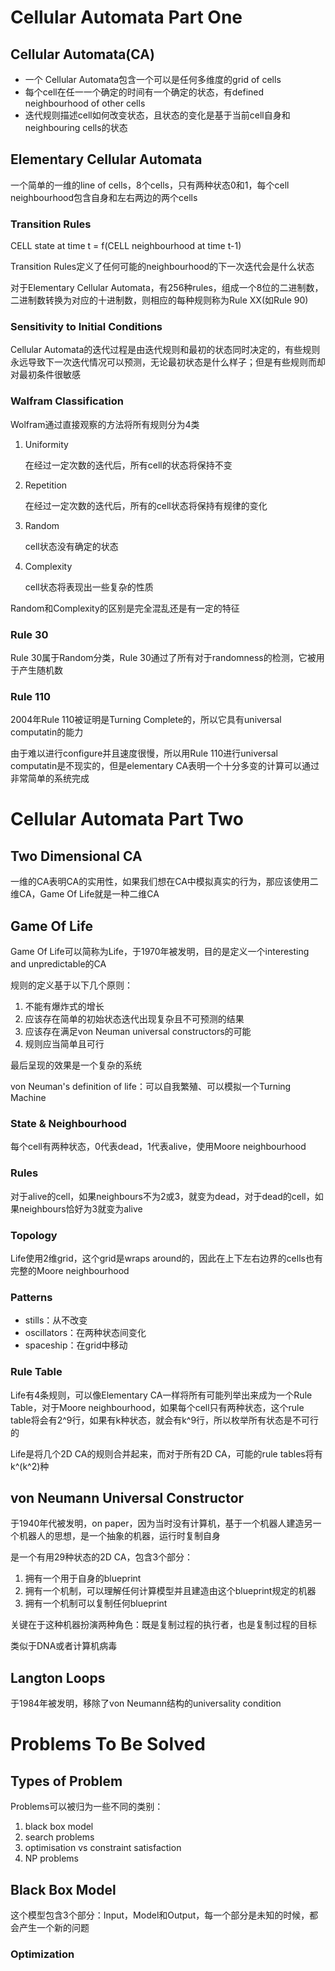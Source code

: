 # Cellular Automata Part One

## Cellular Automata(CA)

- 一个 Cellular Automata包含一个可以是任何多维度的grid of cells
- 每个cell在任一一个确定的时间有一个确定的状态，有defined neighbourhood of other cells
- 迭代规则描述cell如何改变状态，且状态的变化是基于当前cell自身和neighbouring cells的状态

## Elementary Cellular Automata

一个简单的一维的line of cells，8个cells，只有两种状态0和1，每个cell neighbourhood包含自身和左右两边的两个cells

### Transition Rules

CELL state at time t = f(CELL neighbourhood at time t-1)

Transition Rules定义了任何可能的neighbourhood的下一次迭代会是什么状态

对于Elementary Cellular Automata，有256种rules，组成一个8位的二进制数，二进制数转换为对应的十进制数，则相应的每种规则称为Rule XX(如Rule 90)

### Sensitivity to Initial Conditions

Cellular Automata的迭代过程是由迭代规则和最初的状态同时决定的，有些规则永远导致下一次迭代情况可以预测，无论最初状态是什么样子；但是有些规则而却对最初条件很敏感

### Walfram Classification

Wolfram通过直接观察的方法将所有规则分为4类

1. Uniformity

    在经过一定次数的迭代后，所有cell的状态将保持不变

2. Repetition

    在经过一定次数的迭代后，所有的cell状态将保持有规律的变化

3. Random

    cell状态没有确定的状态

4. Complexity

    cell状态将表现出一些复杂的性质

Random和Complexity的区别是完全混乱还是有一定的特征

### Rule 30

Rule 30属于Random分类，Rule 30通过了所有对于randomness的检测，它被用于产生随机数

### Rule 110

2004年Rule 110被证明是Turning Complete的，所以它具有universal computatin的能力

由于难以进行configure并且速度很慢，所以用Rule 110进行universal computatin是不现实的，但是elementary CA表明一个十分多变的计算可以通过非常简单的系统完成

# Cellular Automata Part Two

## Two Dimensional CA

一维的CA表明CA的实用性，如果我们想在CA中模拟真实的行为，那应该使用二维CA，Game Of Life就是一种二维CA

## Game Of Life

Game Of Life可以简称为Life，于1970年被发明，目的是定义一个interesting and unpredictable的CA

规则的定义基于以下几个原则：

1. 不能有爆炸式的增长
2. 应该存在简单的初始状态迭代出现复杂且不可预测的结果
3. 应该存在满足von Neuman universal constructors的可能
4. 规则应当简单且可行

最后呈现的效果是一个复杂的系统

von Neuman's definition of life：可以自我繁殖、可以模拟一个Turning Machine

### State & Neighbourhood

每个cell有两种状态，0代表dead，1代表alive，使用Moore neighbourhood

### Rules

对于alive的cell，如果neighbours不为2或3，就变为dead，对于dead的cell，如果neighbours恰好为3就变为alive

### Topology

Life使用2维grid，这个grid是wraps around的，因此在上下左右边界的cells也有完整的Moore neighbourhood

### Patterns

- stills：从不改变
- oscillators：在两种状态间变化
- spaceship：在grid中移动

### Rule Table

Life有4条规则，可以像Elementary CA一样将所有可能列举出来成为一个Rule Table，对于Moore neighbourhood，如果每个cell只有两种状态，这个rule table将会有2^9行，如果有k种状态，就会有k^9行，所以枚举所有状态是不可行的

Life是将几个2D CA的规则合并起来，而对于所有2D CA，可能的rule tables将有k^(k^2)种

## von Neumann Universal Constructor

于1940年代被发明，on paper，因为当时没有计算机，基于一个机器人建造另一个机器人的思想，是一个抽象的机器，运行时复制自身

是一个有用29种状态的2D CA，包含3个部分：

1. 拥有一个用于自身的blueprint
2. 拥有一个机制，可以理解任何计算模型并且建造由这个blueprint规定的机器
3. 拥有一个机制可以复制任何blueprint

关键在于这种机器扮演两种角色：既是复制过程的执行者，也是复制过程的目标

类似于DNA或者计算机病毒

## Langton Loops

于1984年被发明，移除了von Neumann结构的universality condition

# Problems To Be Solved

## Types of Problem

Problems可以被归为一些不同的类别：

1. black box model
2. search problems
3. optimisation vs constraint satisfaction
4. NP problems

## Black Box Model

这个模型包含3个部分：Input，Model和Output，每一个部分是未知的时候，都会产生一个新的问题

### Optimization

